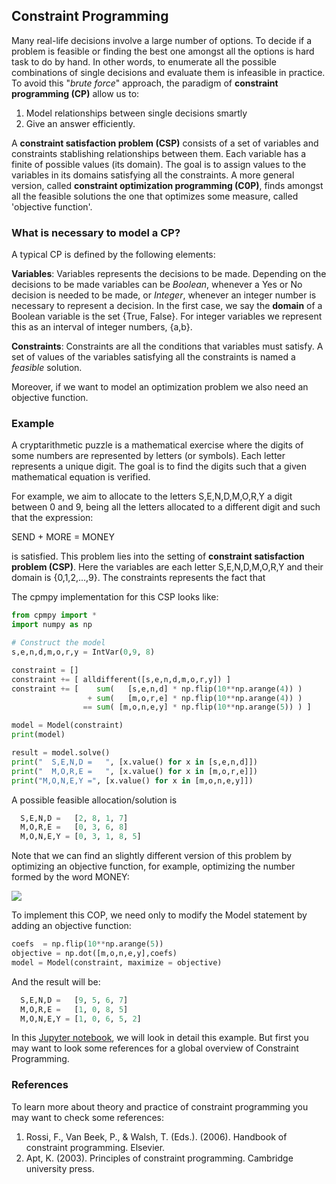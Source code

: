 ## Constraint Programming

Many real-life decisions involve a large number of options. To decide if a problem is feasible or finding the best one amongst all the options is hard task to do by hand. In other words, to enumerate all the possible combinations of single decisions and evaluate them is infeasible in practice. To avoid this "*brute force*" approach, the paradigm of **constraint programming (CP)** allow us to:

1. Model relationships between single decisions smartly
2. Give an answer efficiently.

A **constraint satisfaction problem (CSP)** consists of a set of variables and constraints stablishing relationships between them. Each variable has a finite of possible values (its domain). The goal is to assign values to the variables in its domains satisfying all the constraints. A more general version, called **constraint optimization programming (C0P)**, finds amongst all the feasible solutions the one that optimizes some measure, called 'objective function'.

### What is necessary to model a CP?

A typical CP is defined by the following elements:

**Variables**: Variables represents the decisions to be made. Depending on the decisions to be made variables can be *Boolean*, whenever a Yes or No decision is needed to be made, or *Integer*, whenever an integer number is necessary to represent a decision. In the first case, we say the **domain** of a Boolean variable is the set {True, False}. For integer variables we represent this as an interval of integer numbers, {a,b}.

**Constraints**: Constraints are all the conditions that variables must satisfy. A set of values of the variables satisfying all the constraints is named a *feasible* solution.

Moreover, if we want to model an optimization problem we also need an objective function.

### Example

A cryptarithmetic puzzle is a mathematical exercise where the digits of some numbers are represented by letters (or symbols). Each letter represents a unique digit. The goal is to find the digits such that a given mathematical equation is verified. 

For example, we aim to allocate to the letters S,E,N,D,M,O,R,Y a digit between 0 and 9, being all the letters allocated to a different digit and such that the expression: 

SEND + MORE = MONEY

is satisfied. This problem lies into the setting of **constraint satisfaction problem (CSP)**. Here the variables are each letter S,E,N,D,M,O,R,Y and their domain is {0,1,2,...,9}. The constraints represents the fact that


The cpmpy implementation for this CSP looks like:

```python
from cpmpy import *
import numpy as np

# Construct the model
s,e,n,d,m,o,r,y = IntVar(0,9, 8)

constraint = []
constraint += [ alldifferent([s,e,n,d,m,o,r,y]) ]
constraint += [    sum(   [s,e,n,d] * np.flip(10**np.arange(4)) )
                 + sum(   [m,o,r,e] * np.flip(10**np.arange(4)) )
                == sum( [m,o,n,e,y] * np.flip(10**np.arange(5)) ) ]

model = Model(constraint)
print(model)

result = model.solve()
print("  S,E,N,D =   ", [x.value() for x in [s,e,n,d]])
print("  M,O,R,E =   ", [x.value() for x in [m,o,r,e]])
print("M,O,N,E,Y =", [x.value() for x in [m,o,n,e,y]])
```


A possible feasible allocation/solution is 


```python
  S,E,N,D =   [2, 8, 1, 7]
  M,O,R,E =   [0, 3, 6, 8]
  M,O,N,E,Y = [0, 3, 1, 8, 5]
```

Note that we can find an slightly different version of this problem by optimizing an objective function, for example, optimizing the number formed by the word MONEY:

<img src="https://render.githubusercontent.com/render/math?math=\max%20\quad10000%20M%20%2B%201000%20O%20%2B%20100%20N%20%2B%2010%20E%20%2B%201%20Y">


To implement this COP, we need only to modify the Model statement by adding an objective function:

```python
coefs  = np.flip(10**np.arange(5))
objective = np.dot([m,o,n,e,y],coefs)
model = Model(constraint, maximize = objective)
```
And the result will be:
```python
  S,E,N,D =   [9, 5, 6, 7]
  M,O,R,E =   [1, 0, 8, 5]
  M,O,N,E,Y = [1, 0, 6, 5, 2]
```

In this [Jupyter notebook](https://github.com/tias/cppy/blob/master/docs/examples/explaining_smm.ipynb), we will look in detail this example. But first you may want to look some references for a global overview of Constraint Programming.


### References


<!---Add more references -->

To learn more about theory and practice of constraint programming you may want to check some references:

1. Rossi, F., Van Beek, P., & Walsh, T. (Eds.). (2006). Handbook of constraint programming. Elsevier.
2. Apt, K. (2003). Principles of constraint programming. Cambridge university press.

